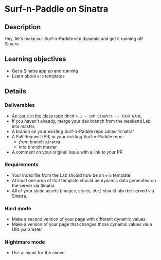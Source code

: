 # Surf-n-Paddle on Sinatra

## Description

Hey, let's make our Surf-n-Paddle site dynamic and get it running off Sinatra.

## Learning objectives

* Get a Sinatra app up and running
* Learn about `erb` templates

## Details

### Deliverables

* [An issue in the class repo](https://github.com/tiy-indianapolis-ror-june2015/assignments/issues) titled `4.1 - SnP Sinatra -- YOUR NAME`.
* If you haven't already, merge your dev branch from the weekend Lab into master.
* A branch on your _existing_ Surf-n-Paddle repo called 'sinatra'
* A Pull Request (PR) in your _existing_ Surf-n-Paddle repo:
  * _from_ branch `sinatra`
  * _into_ branch master
* A comment on your original Issue with a link to your PR

### Requirements

* Your index file from the Lab should now be an `erb` template.
* At _least_ one area of that template should be dynamic data generated on the server via Sinatra
* All of your static assets (images, styles, etc.) should also be served via Sinatra.

### Hard mode

* Make a second version of your page with different dynamic values
* Make a version of your page that changes those dynamic values via a URL parameter

### Nightmare mode

* Use a layout for the above.
